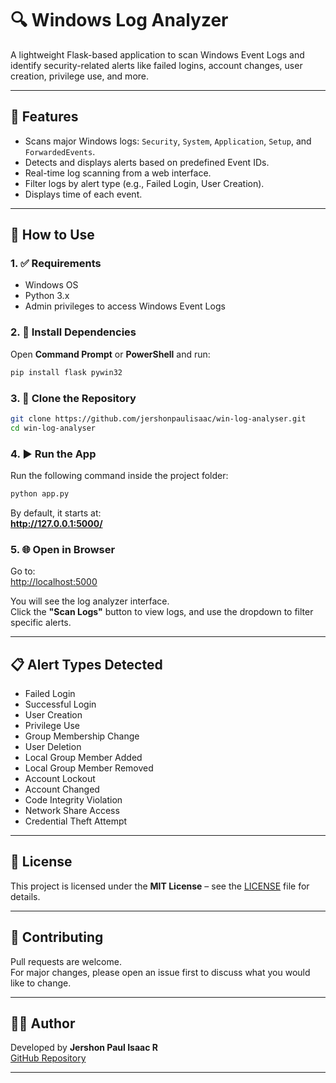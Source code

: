 # 🔍 Windows Log Analyzer

A lightweight Flask-based application to scan Windows Event Logs and identify security-related alerts like failed logins, account changes, user creation, privilege use, and more.

---

## 📌 Features

- Scans major Windows logs: `Security`, `System`, `Application`, `Setup`, and `ForwardedEvents`.
- Detects and displays alerts based on predefined Event IDs.
- Real-time log scanning from a web interface.
- Filter logs by alert type (e.g., Failed Login, User Creation).
- Displays time of each event.

---

## 🚀 How to Use

### 1. ✅ Requirements

- Windows OS
- Python 3.x
- Admin privileges to access Windows Event Logs

### 2. 🧰 Install Dependencies

Open **Command Prompt** or **PowerShell** and run:

```bash
pip install flask pywin32
```

### 3. 📁 Clone the Repository

```bash
git clone https://github.com/jershonpaulisaac/win-log-analyser.git
cd win-log-analyser
```

### 4. ▶️ Run the App

Run the following command inside the project folder:

```bash
python app.py
```

By default, it starts at:  
**http://127.0.0.1:5000/**

### 5. 🌐 Open in Browser

Go to:  
[http://localhost:5000](http://localhost:5000)

You will see the log analyzer interface.  
Click the **"Scan Logs"** button to view logs, and use the dropdown to filter specific alerts.

---

## 📋 Alert Types Detected

- Failed Login  
- Successful Login  
- User Creation  
- Privilege Use  
- Group Membership Change  
- User Deletion  
- Local Group Member Added  
- Local Group Member Removed  
- Account Lockout  
- Account Changed  
- Code Integrity Violation  
- Network Share Access  
- Credential Theft Attempt  

---

## 📄 License

This project is licensed under the **MIT License** – see the [LICENSE](LICENSE) file for details.

---

## 🤝 Contributing

Pull requests are welcome.  
For major changes, please open an issue first to discuss what you would like to change.

---

## 👨‍💻 Author

Developed by **Jershon Paul Isaac R**  
[GitHub Repository](https://github.com/jershonpaulisaac/win-log-analyser)

---

